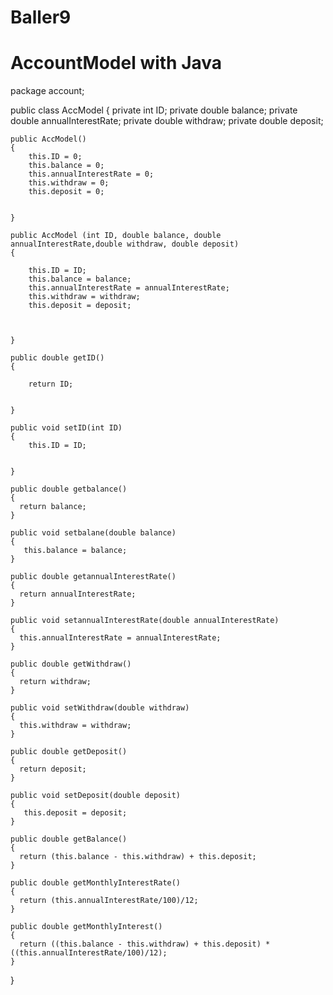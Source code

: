 # Baller9
# AccountModel with Java

package account;


public class AccModel 
{
    private int ID;
    private double balance;
    private double annualInterestRate;
    private double withdraw;
    private double deposit;
     
    public AccModel()
    {
        this.ID = 0;
        this.balance = 0;
        this.annualInterestRate = 0;
        this.withdraw = 0;
        this.deposit = 0;
        
    
    }
    
    public AccModel (int ID, double balance, double annualInterestRate,double withdraw, double deposit)
    {
        
        this.ID = ID;
        this.balance = balance;
        this.annualInterestRate = annualInterestRate;
        this.withdraw = withdraw;
        this.deposit = deposit;
        
    
    
    }
    
    public double getID()
    {
      
        return ID;
    
    
    }
    
    public void setID(int ID)
    {
        this.ID = ID;
    
    
    }
    
    public double getbalance()
    {
      return balance;
    }
    
    public void setbalane(double balance)
    {
       this.balance = balance;
    }
    
    public double getannualInterestRate()
    {
      return annualInterestRate;
    }
    
    public void setannualInterestRate(double annualInterestRate)
    {
      this.annualInterestRate = annualInterestRate;
    }
    
    public double getWithdraw()
    {
      return withdraw;
    }
    
    public void setWithdraw(double withdraw)
    {
      this.withdraw = withdraw;
    }
    
    public double getDeposit()
    {
      return deposit;
    }
    
    public void setDeposit(double deposit)
    {
       this.deposit = deposit;
    }
    
    public double getBalance()
    {
      return (this.balance - this.withdraw) + this.deposit;
    }
    
    public double getMonthlyInterestRate()
    {
      return (this.annualInterestRate/100)/12;
    }
    
    public double getMonthlyInterest()
    {
      return ((this.balance - this.withdraw) + this.deposit) * ((this.annualInterestRate/100)/12);
    }
    
    
    
      
    
    
    
     
    
     
    
     
}

